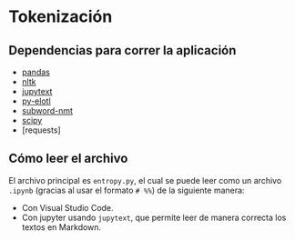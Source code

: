 # Tokenización

## Dependencias para correr la aplicación


- [pandas](https://pandas.pydata.org/docs/getting_started/install.html)
- [nltk](https://www.nltk.org/install.html)
- [jupytext](https://github.com/mwouts/jupytext)
- [py-elotl](https://github.com/ElotlMX/py-elotl)
- [subword-nmt](https://github.com/rsennrich/subword-nmt)
- [scipy](https://scipy.org/install/)
- [requests]


## Cómo leer el archivo

El archivo principal es `entropy.py`, el cual se puede leer como un archivo `.ipynb` (gracias al usar el formato `# %%`) de la siguiente manera:

- Con Visual Studio Code.
- Con jupyter usando `jupytext`, que permite leer de manera correcta los textos en Markdown.

